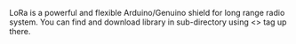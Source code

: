 LoRa is a powerful and flexible Arduino/Genuino shield for long range radio system. 
You can find and download library in sub-directory using <<release>> tag up there.
